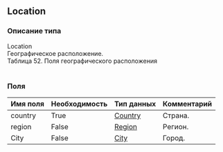 
## Location

### Описание типа
Location<br/>Географическое расположение.<br/>Таблица 52. Поля географического расположения<br/><br/>
### Поля

| Имя поля | Необходимость | Тип данных | Комментарий |
|---|---|---|---|
|country|True|[Country](/docs/types/Country.md)|Страна.<br/>|
|region|False|[Region](/docs/types/Region.md)|Регион.<br/>|
|City|False|[City](/docs/types/City.md)|Город.<br/>|
